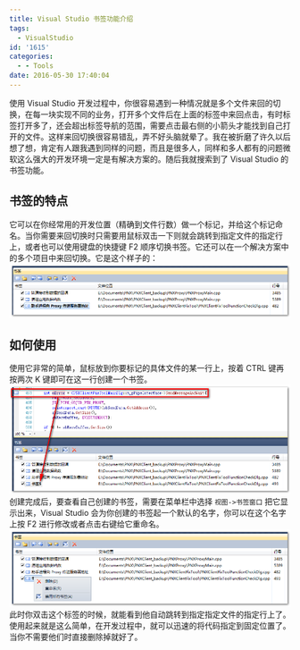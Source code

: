 ```yaml
---
title: Visual Studio 书签功能介绍
tags:
  - VisualStudio
id: '1615'
categories:
  - - Tools
date: 2016-05-30 17:40:04
---
```


使用 Visual Studio 开发过程中，你很容易遇到一种情况就是多个文件来回的切换，在每一块实现不同的业务，打开多个文件后在上面的标签中来回点击，有时标签打开多了，还会超出标签导航的范围，需要点击最右侧的小箭头才能找到自己打开的文件。这样来回切换很容易错乱，弄不好头脑就晕了。我在被折磨了许久以后想了想，肯定有人跟我遇到同样的问题，而且是很多人，同样和多人都有的问题微软这么强大的开发环境一定是有解决方案的。随后我就搜索到了 Visual Studio 的书签功能。
<!-- more -->
## 书签的特点

它可以在你经常用的开发位置（精确到文件行数）做一个标记，并给这个标记命名。当你需要来回切换时只需要用鼠标双击一下则就会跳转到指定文件的指定行上，或者也可以使用键盘的快捷键 F2 顺序切换书签。它还可以在一个解决方案中的多个项目中来回切换。它是这个样子的： [![2016-05-30_173135](/images/2016/05/2016-05-30_173135.png)](/images/2016/05/2016-05-30_173135.png)

## 如何使用

使用它非常的简单，鼠标放到你要标记的具体文件的某一行上，按着 CTRL 键再按两次 K 键即可在这一行创建一个书签。 [![2016-05-30_173401](/images/2016/05/2016-05-30_173401.png)](/images/2016/05/2016-05-30_173401.png) 创建完成后，要查看自己创建的书签，需要在菜单栏中选择 `视图->书签窗口` 把它显示出来，Visual Studio 会为你创建的书签起一个默认的名字，你可以在这个名字上按 F2 进行修改或者点击右键给它重命名。 [![2016-05-30_173656](/images/2016/05/2016-05-30_173656.png)](/images/2016/05/2016-05-30_173656.png) 此时你双击这个标签的时候，就能看到他自动跳转到指定指定文件的指定行上了。使用起来就是这么简单，在开发过程中，就可以迅速的将代码指定到固定位置了。当你不需要他们时直接删除掉就好了。